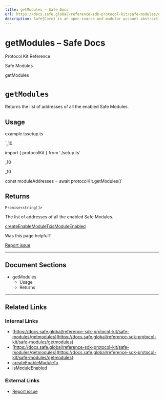 ```yaml
---
title: getModules – Safe Docs
url: https://docs.safe.global/reference-sdk-protocol-kit/safe-modules/getmodules
description: Safe{Core} is an open-source and modular account abstraction stack. Learn about its features and how to use it.
---
```


# getModules – Safe Docs

Protocol Kit Reference

Safe Modules

getModules

# `getModules`

Returns the list of addresses of all the enabled Safe Modules.

## Usage



example.tssetup.ts

`_10

import { protocolKit } from './setup.ts'

_10

_10

const moduleAddresses = await protocolKit.getModules()`

## Returns

`Promise<string[]>`

The list of addresses of all the enabled Safe Modules.

[createEnableModuleTx](/reference-sdk-protocol-kit/safe-modules/createenablemoduletx "createEnableModuleTx")[isModuleEnabled](/reference-sdk-protocol-kit/safe-modules/ismoduleenabled "isModuleEnabled")

Was this page helpful?

[Report issue](https://github.com/safe-global/safe-docs/issues/new?assignees=&labels=nextra-feedback&projects=&template=nextra-feedback.yml&title=%5BFeedback%5D+)

---

## Document Sections

- getModules
  - Usage
  - Returns

---

## Related Links

### Internal Links

- [https://docs.safe.global/reference-sdk-protocol-kit/safe-modules/getmodules](https://docs.safe.global/reference-sdk-protocol-kit/safe-modules/getmodules)
- [https://docs.safe.global/reference-sdk-protocol-kit/safe-modules/getmodules](https://docs.safe.global/reference-sdk-protocol-kit/safe-modules/getmodules)
- [createEnableModuleTx](https://docs.safe.global/reference-sdk-protocol-kit/safe-modules/createenablemoduletx)
- [isModuleEnabled](https://docs.safe.global/reference-sdk-protocol-kit/safe-modules/ismoduleenabled)

### External Links

- [Report issue](https://github.com/safe-global/safe-docs/issues/new?assignees=&labels=nextra-feedback&projects=&template=nextra-feedback.yml&title=%5BFeedback%5D+)
